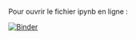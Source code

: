 Pour ouvrir le fichier ipynb en ligne :

[![Binder](https://mybinder.org/badge_logo.svg)](https://mybinder.org/v2/gh/ThomasLENNE/terminale-nsi-cours/master?filepath=%2F__Projets__%2F12.RanTanPlan%2FRanTanPlan.ipynb)